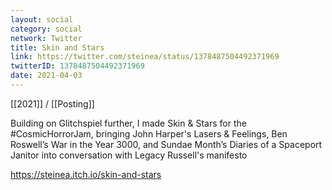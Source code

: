 ```yaml
---
layout: social
category: social
network: Twitter
title: Skin and Stars
link: https://twitter.com/steinea/status/1378487504492371969
twitterID: 1378487504492371969
date: 2021-04-03
---
```


[[2021]] / [[Posting]]

Building on Glitchspiel further, I made Skin & Stars for the #CosmicHorrorJam, bringing John Harper's Lasers & Feelings, Ben Roswell’s War in the Year 3000, and Sundae Month’s Diaries of a Spaceport Janitor into conversation with Legacy Russell's manifesto

<https://steinea.itch.io/skin-and-stars>
